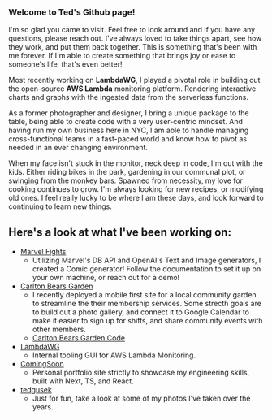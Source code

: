 ### Welcome to Ted's Github page!

I'm so glad you came to visit.  Feel free to look around and if you have any questions, please reach out.
I've always loved to take things apart, see how they work, and put them back together.  This is something that's been with me forever.  If I'm able to create something that brings joy or ease to someone's life, that's even better!

Most recently working on **LambdaWG**, I played a pivotal role in building out the open-source **AWS Lambda** monitoring platform.  Rendering interactive charts and graphs with the ingested data from the serverless functions.

As a former photographer and designer, I bring a unique package to the table, being able to create code with a very user-centric mindset.  And having run my own business here in NYC, I am able to handle managing cross-functional teams in a fast-paced world and know how to pivot as needed in an ever changing environment.

When my face isn't stuck in the monitor, neck deep in code, I'm out with the kids.  Either riding bikes in the park, gardening in our communal plot, or swinging from the monkey bars.  Spawned from necessity, my love for cooking continues to grow.  I'm always looking for new recipes, or modifying old ones.  I feel really lucky to be where I am these days, and look forward to continuing to learn new things.

## Here's a look at what I've been working on:
- [Marvel Fights](https://github.com/tedgusek/marvelFights)
  - Utilizing Marvel's DB API and OpenAI's Text and Image generators, I created a Comic generator!  Follow the documentation to set it up on your own machine, or reach out for a demo!
- [Carlton Bears Garden](https://www.carltonbearsgarden.com/)
  - I recently deployed a mobile first site for a local community garden to streamline the their membership services.  Some strecth goals are to build out a photo gallery, and connect it to Google Calendar to make it easier to sign up for shifts, and share community events with other members.
  - [Carlton Bears Garden Code](https://github.com/tedgusek/carltonbearsgarden)
- [LambdaWG](https://github.com/oslabs-beta/Lambdawg)
  - Internal tooling GUI for AWS Lambda Monitoring.
- [ComingSoon](https://github.com/tedgusek/se_portfolio)
  - Personal portfolio site strictly to showcase my engineering skills, built with Next, TS, and React.
- [tedgusek](https://www.tedgusek.com/)
  - Just for fun, take a look at some of my photos I've taken over the years.





<!--
**tedgusek/tedgusek** is a ✨ _special_ ✨ repository because its `README.md` (this file) appears on your GitHub profile.

Here are some ideas to get you started:

- 🔭 I’m currently working on ...
- 🌱 I’m currently learning ...
- 👯 I’m looking to collaborate on ...
- 🤔 I’m looking for help with ...
- 💬 Ask me about ...
- 📫 How to reach me: ...
- 😄 Pronouns: ...
- ⚡ Fun fact: ...
-->
